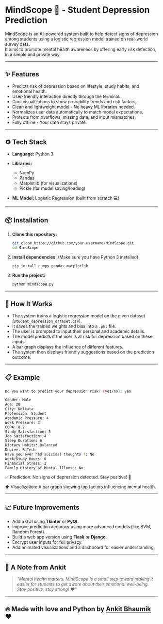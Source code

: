 # MindScope 🧠 - Student Depression Prediction

MindScope is an AI-powered system built to help detect signs of depression among students using a logistic regression model trained on real-world survey data.\
It aims to promote mental health awareness by offering early risk detection, in a simple and private way.

---

## ✨ Features

- Predicts risk of depression based on lifestyle, study habits, and emotional health.
- User-friendly interaction directly through the terminal.
- Cool visualizations to show probability trends and risk factors.
- Clean and lightweight model - No heavy ML libraries needed.
- Normalizes user data automatically to match model expectations.
- Protects from overflows, missing data, and input mismatches.
- Fully offline - Your data stays private.

---

## ⚙️ Tech Stack

- **Language:** Python 3

- **Libraries:**

  - NumPy
  - Pandas
  - Matplotlib (for visualizations)
  - Pickle (for model saving/loading)

- **ML Model:** Logistic Regression (built from scratch 💻)

---

## 📦 Installation

1. **Clone this repository:**

   ```bash
   git clone https://github.com/your-username/MindScope.git
   cd MindScope
   ```

2. **Install dependencies:**
   (Make sure you have Python 3 installed)

   ```bash
   pip install numpy pandas matplotlib
   ```

3. **Run the project:**

   ```bash
   python mindscope.py
   ```

---

## 🚀 How It Works

- The system trains a logistic regression model on the given dataset (`student_depression_dataset.csv`).
- It saves the trained weights and bias into a `.pkl` file.
- The user is prompted to input their personal and academic details.
- The model predicts if the user is at risk for depression based on these inputs.
- A bar graph displays the influence of different features.
- The system then displays friendly suggestions based on the prediction outcome.

---

## 📋 Example

```bash
Do you want to predict your depression risk? (yes/no): yes

Gender: Male
Age: 20
City: Kolkata
Profession: Student
Academic Pressure: 4
Work Pressure: 3
CGPA: 8.2
Study Satisfaction: 3
Job Satisfaction: 4
Sleep Duration: 6
Dietary Habits: Balanced
Degree: B.Tech
Have you ever had suicidal thoughts ?: No
Work/Study Hours: 6
Financial Stress: 2
Family History of Mental Illness: No
```

✅ Prediction: No signs of depression detected. Stay positive! 🌟

⬆️ Visualization: A bar graph showing top factors influencing mental health.

---

## 📈 Future Improvements

- Add a GUI using **Tkinter** or **PyQt**.
- Improve prediction accuracy using more advanced models (like SVM, Random Forest).
- Build a web app version using **Flask** or **Django**.
- Encrypt user inputs for full privacy.
- Add animated visualizations and a dashboard for easier understanding.

---

## 💬 A Note from Ankit

> *"Mental health matters. MindScope is a small step toward making it easier for students to get aware about their emotional well-being.*\
> *Stay positive, stay strong! ❤️"*

---

## 🔥 Made with love and Python by [Ankit Bhaumik](#) ❤️

